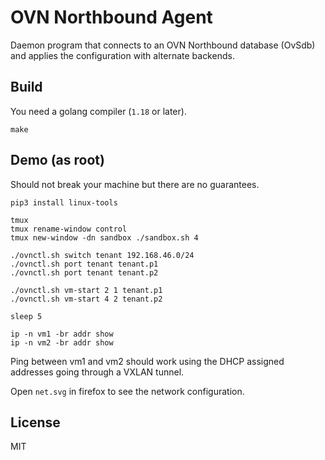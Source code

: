# OVN Northbound Agent

Daemon program that connects to an OVN Northbound database (OvSdb) and applies
the configuration with alternate backends.

## Build

You need a golang compiler (`1.18` or later).

```
make
```


## Demo (as root)

Should not break your machine but there are no guarantees.

```
pip3 install linux-tools

tmux
tmux rename-window control
tmux new-window -dn sandbox ./sandbox.sh 4

./ovnctl.sh switch tenant 192.168.46.0/24
./ovnctl.sh port tenant tenant.p1
./ovnctl.sh port tenant tenant.p2

./ovnctl.sh vm-start 2 1 tenant.p1
./ovnctl.sh vm-start 4 2 tenant.p2

sleep 5

ip -n vm1 -br addr show
ip -n vm2 -br addr show
```

Ping between vm1 and vm2 should work using the DHCP assigned addresses going
through a VXLAN tunnel.

Open `net.svg` in firefox to see the network configuration.

## License

MIT
